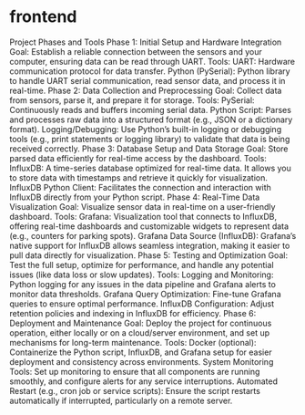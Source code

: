 # frontend

Project Phases and Tools
Phase 1: Initial Setup and Hardware Integration
Goal: Establish a reliable connection between the sensors and your computer, ensuring data can be read through UART.
Tools:
UART: Hardware communication protocol for data transfer.
Python (PySerial): Python library to handle UART serial communication, read sensor data, and process it in real-time.
Phase 2: Data Collection and Preprocessing
Goal: Collect data from sensors, parse it, and prepare it for storage.
Tools:
PySerial: Continuously reads and buffers incoming serial data.
Python Script: Parses and processes raw data into a structured format (e.g., JSON or a dictionary format).
Logging/Debugging: Use Python’s built-in logging or debugging tools (e.g., print statements or logging library) to validate that data is being received correctly.
Phase 3: Database Setup and Data Storage
Goal: Store parsed data efficiently for real-time access by the dashboard.
Tools:
InfluxDB: A time-series database optimized for real-time data. It allows you to store data with timestamps and retrieve it quickly for visualization.
InfluxDB Python Client: Facilitates the connection and interaction with InfluxDB directly from your Python script.
Phase 4: Real-Time Data Visualization
Goal: Visualize sensor data in real-time on a user-friendly dashboard.
Tools:
Grafana: Visualization tool that connects to InfluxDB, offering real-time dashboards and customizable widgets to represent data (e.g., counters for parking spots).
Grafana Data Source (InfluxDB): Grafana’s native support for InfluxDB allows seamless integration, making it easier to pull data directly for visualization.
Phase 5: Testing and Optimization
Goal: Test the full setup, optimize for performance, and handle any potential issues (like data loss or slow updates).
Tools:
Logging and Monitoring: Python logging for any issues in the data pipeline and Grafana alerts to monitor data thresholds.
Grafana Query Optimization: Fine-tune Grafana queries to ensure optimal performance.
InfluxDB Configuration: Adjust retention policies and indexing in InfluxDB for efficiency.
Phase 6: Deployment and Maintenance
Goal: Deploy the project for continuous operation, either locally or on a cloud/server environment, and set up mechanisms for long-term maintenance.
Tools:
Docker (optional): Containerize the Python script, InfluxDB, and Grafana setup for easier deployment and consistency across environments.
System Monitoring Tools: Set up monitoring to ensure that all components are running smoothly, and configure alerts for any service interruptions.
Automated Restart (e.g., cron job or service scripts): Ensure the script restarts automatically if interrupted, particularly on a remote server.
